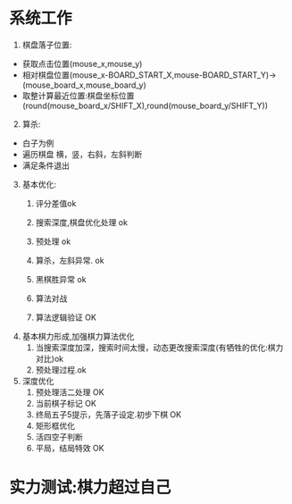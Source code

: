 # 系统工作
1. 棋盘落子位置:
 * 获取点击位置(mouse_x,mouse_y)
 * 相对棋盘位置(mouse_x-BOARD_START_X,mouse-BOARD_START_Y)->(mouse_board_x,mouse_board_y)
 * 取整计算最近位置:棋盘坐标位置(round(mouse_board_x/SHIFT_X),round(mouse_board_y/SHIFT_Y))
2. 算杀:
 * 白子为例
 * 遍历棋盘 横，竖，右斜，左斜判断
 * 满足条件退出
3. 基本优化:
   1. 评分差值ok
   2. 搜索深度,棋盘优化处理 ok
   3. 预处理 ok
   4. 算杀，左斜异常. ok
   5. 黑棋胜异常 ok
   
   6. 算法对战
   7. 算法逻辑验证 OK
4. 基本棋力形成,加强棋力算法优化
   1. 当搜索深度加深，搜索时间太慢，动态更改搜索深度(有牺牲的优化:棋力对比)ok
   2. 预处理过程.ok
5. 深度优化
   1. 预处理活二处理 OK
   2. 当前棋子标记 OK
   3. 终局五子5提示，先落子设定.初步下棋 OK
   4. 矩形框优化
   5. 活四空子判断
   6. 平局，结局特效 OK
 # 实力测试:棋力超过自己